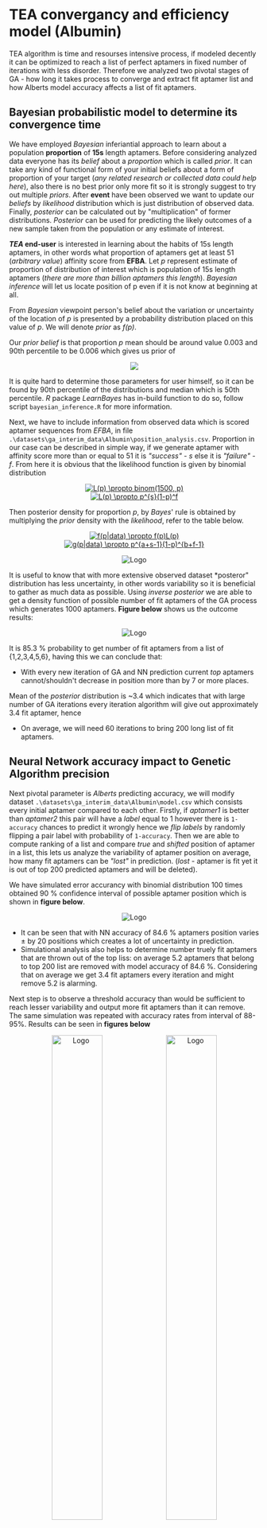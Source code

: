 #  TEA convergancy and efficiency model (Albumin)

TEA algorithm is time and resourses intensive process, if modeled decently it can be optimized to reach a list of perfect aptamers in fixed number of iterations with less disorder. Therefore we analyzed two pivotal stages of GA - how long it takes process to converge and extract fit aptamer list and how Alberts model accuracy affects a list of fit aptamers.


## Bayesian probabilistic model to determine its convergence time

We have employed *Bayesian* inferiantial approach to learn about a population **proportion** of **15s** length aptamers. Before considering analyzed data everyone has its *belief* about a
*proportion* which is called *prior*. It can take any kind of functional form of your initial beliefs about a form of proportion of your target (*any related research or collected data could help here*), also there is no best prior
only more fit so it is strongly suggest to try out multiple *priors*. After **event** have been observed we want to update our *beliefs* by *likelihood* distribution which is just distribution of observed data. Finally, *posterior* can be calculated out by "multiplication" of former distributions. *Posterior* can be used for predicting the likely outcomes of a new sample taken 
from the population or any estimate of interest.

***TEA* end-user** is interested in learning about the habits of 15s length aptamers, in other words what proportion of aptamers get at least 51 (*arbitrary value*) affinity score from **EFBA**. Let *p* represent estimate of proportion of distribution of interest which is population of 15s length aptamers (*there are more than billion aptamers this length*). *Bayesian inference* will let us locate position of p even if it is not know at beginning at all. 

From *Bayesian* viewpoint person's belief about the variation or uncertainty of the location of *p* is presented by a probability distribution placed on this value of *p*. We will denote *prior* as *f(p)*.

Our *prior belief* is that proportion *p* mean should be around value 0.003 and 90th percentile to be 0.006 which gives us prior of 

<div style="text-align:center">   
<img src="https://latex.codecogs.com/gif.latex? \text {f(p)  $\propto$ beta(2.94, 870.18)} " /> 
</div>



 It is quite hard to determine those parameters for user himself, so it can be found by 90th percentile of the distributions and median which is 50th percentile. *R* package *LearnBayes* has in-build function to do so, follow script `bayesian_inference.R` for more information.

Next, we have to include information from observed data which is scored aptamer sequences from *EFBA*, in file `.\datasets\ga_interim_data\Albumin\position_analysis.csv`. Proportion in our case can be described in simple way, if we generate aptamer with affinity score more than or equal to 51 it is *"success"* - *s* else it is *"failure"* - *f*. From here it is obvious that the likelihood function is given by binomial distribution

<div style="text-align:center">    
  <a href="https://www.codecogs.com/eqnedit.php?latex=L(p)&space;\propto&space;binom(1500,&space;p)" target="_blank"><img src="https://latex.codecogs.com/gif.latex?L(p)&space;\propto&space;binom(1500,&space;p)" title="L(p) \propto binom(1500, p)" /></a>
  <!-- more links here -->
</div>

<div style="text-align:center">    
  <a href="https://www.codecogs.com/eqnedit.php?latex=L(p)&space;\propto&space;p^{s}(1-p)^f" target="_blank"><img src="https://latex.codecogs.com/gif.latex?L(p)&space;\propto&space;p^{s}(1-p)^f" title="L(p) \propto p^{s}(1-p)^f" /></a>
  <!-- more links here -->
</div>




Then posterior density for proportion *p*, by *Bayes*' rule is obtained by multiplying the *prior* density with the *likelihood*, refer to the table below.


<div style="text-align:center">    
  <a href="https://www.codecogs.com/eqnedit.php?latex=f(p|data)&space;\propto&space;f(p)L(p)" target="_blank"><img src="https://latex.codecogs.com/gif.latex?f(p|data)&space;\propto&space;f(p)L(p)" title="f(p|data) \propto f(p)L(p)" /></a>
</div>

<div style="text-align:center">    
  <a href="https://www.codecogs.com/eqnedit.php?latex=f(p|data)&space;\propto&space;p^{a&plus;s-1}(1-p)^{b&plus;f-1}" target="_blank"><img src="https://latex.codecogs.com/gif.latex?f(p|data)&space;\propto&space;p^{a&plus;s-1}(1-p)^{b&plus;f-1}" title="g(p|data) \propto p^{a+s-1}(1-p)^{b+f-1}" /></a>
</div>

<p align="center">
  <img src="./../images/posterior_Albumin.png" alt="Logo" width="" height="">
</p>

It is useful to know that with more extensive observed dataset *posteror" distribution has less uncertainty, in other words variability so it is beneficial to gather as much data as possible. Using *inverse posterior* we are able to get a density function of possible number of fit aptamers of the GA process which generates 1000 aptamers. **Figure below** shows us the outcome results:

<p align="center">
  <img src="./../images/aptamers_Albumin.png" alt="Logo" width="" height="">
</p>

It is 85.3 % probability to get number of fit aptamers from a list of {1,2,3,4,5,6}, having this we can conclude that:

  - With every new iteration of GA and NN prediction current *top* aptamers cannot/shouldn't decrease in position more than by 7 or more places.

Mean of the *posterior* distribution is ~3.4 which indicates that with large number of GA iterations every iteration algorithm will give out approximately 3.4 fit aptamer, hence
  - On average, we will need 60 iterations to bring 200 long list of fit aptamers.


##  Neural Network accuracy impact to Genetic Algorithm precision

Next pivotal parameter is *Alberts* predicting accuracy, we will modify dataset `.\datasets\ga_interim_data\Albumin\model.csv` which consists every initial aptamer compared to each other. Firstly, if *aptamer1* is better than *aptamer2* this pair will have a *label* equal to 1 however there is `1-accuracy` chances to predict it wrongly hence we *flip* *labels* by randomly flipping a pair label with probability of `1-accuracy`. Then we are able to compute ranking of a list and compare *true* and *shifted* position of aptamer in a list, this lets us analyze the variability of aptamer position on average, how many fit aptamers can be *"lost"* in prediction. (*lost* - aptamer is fit yet it is out of top 200 predicted aptamers and will be deleted).

We have simulated error accurancy with binomial distribution 100 times obtained 90 % confidence interval of possible aptamer position which is shown in **figure below**.

<p align="center">
  <img src="./../images/true_error_albumin.png" alt="Logo" width="" height="">
</p>

- It can be seen that with NN accuracy of 84.6 % aptamers position varies &#177; by 20 positions which creates a lot of uncertainty in prediction. 
- Simulational analysis also helps to determine number truely fit aptamers that are thrown out of the top liss: on average 5.2 aptamers that belong to top 200 list are removed with model accuracy of 84.6 %. Considering that on average we get 3.4 fit aptamers every iteration and might remove 5.2 is alarming.

Next step is to observe a threshold accuracy than would be sufficient to reach lesser variability and output more fit aptamers than it can remove. The same simulation was repeated with accuracy rates from interval of 88-95%. Results can be seen in **figures below**

<p align="center">
  <img src="./../images/true_error_albumin.png" alt="Logo" width="45%" height="50%">
  <img src="./../images/true_error_albumin.png" alt="Logo" width="45%" height="50%">
</p>

##  Conclusion
To have a *stable* aptamer generating process we have to accomplish model accuracy of at least XX %. However even model satisfying accuracy condition should be analyzed for a long term steadiness which includes multiple iteration stability and what is the maximum efficiency of this kind of model to generate at least mayority of fit aptamers in *top* list.




